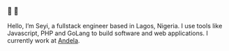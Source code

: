 ### :eyes: :eyes:

Hello, I’m Seyi, a fullstack engineer based in Lagos, Nigeria. I use tools like Javascript, PHP and GoLang to build software and web applications. I currently work at [Andela](http://andela.com/).
